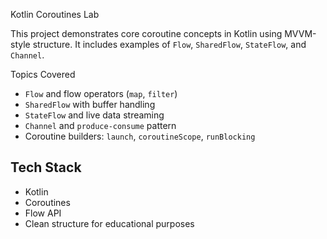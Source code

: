 Kotlin Coroutines Lab

This project demonstrates core coroutine concepts in Kotlin using MVVM-style structure. It includes examples of `Flow`, `SharedFlow`, `StateFlow`, and `Channel`.

Topics Covered

- `Flow` and flow operators (`map`, `filter`)
- `SharedFlow` with buffer handling
- `StateFlow` and live data streaming
- `Channel` and `produce-consume` pattern
- Coroutine builders: `launch`, `coroutineScope`, `runBlocking`

##  Tech Stack

- Kotlin
- Coroutines
- Flow API
- Clean structure for educational purposes
